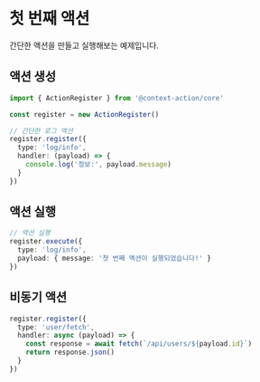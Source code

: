 # 첫 번째 액션

간단한 액션을 만들고 실행해보는 예제입니다.

## 액션 생성

```typescript
import { ActionRegister } from '@context-action/core'

const register = new ActionRegister()

// 간단한 로그 액션
register.register({
  type: 'log/info',
  handler: (payload) => {
    console.log('정보:', payload.message)
  }
})
```

## 액션 실행

```typescript
// 액션 실행
register.execute({
  type: 'log/info',
  payload: { message: '첫 번째 액션이 실행되었습니다!' }
})
```

## 비동기 액션

```typescript
register.register({
  type: 'user/fetch',
  handler: async (payload) => {
    const response = await fetch(`/api/users/${payload.id}`)
    return response.json()
  }
})
```